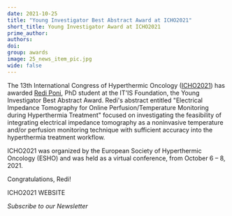 ```yaml
---
date: 2021-10-25
title: "Young Investigator Best Abstract Award at ICHO2021"
short_title: Young Investigator Award at ICHO2021
prime_author: 
authors: 
doi: 
group: awards
image: 25_news_item_pic.jpg
wide: false
---
```

The 13th International Congress of Hyperthermic Oncology ([ICHO2021](https://www.icho2021.eu/)) has awarded [Redi Poni](https://itis.swiss/who-we-are/staff-members/all-staff/redi-poni/), PhD student at the IT'IS Foundation, the Young Investigator Best Abstract Award. Redi's abstract entitled "Electrical Impedance Tomography for Online Perfusion/Temperature Monitoring during Hyperthermia Treatment" focused on investigating the feasibility of integrating electrical impedance tomography as a noninvasive temperature and/or perfusion monitoring technique with sufficient accuracy into the hyperthermia treatment workflow.

ICHO2021 was organized by the European Society of Hyperthermic Oncology (ESHO) and was held as a virtual conference, from October 6 – 8, 2021.

Congratulations, Redi!

ICHO2021 WEBSITE

*Subscribe to our Newsletter*

